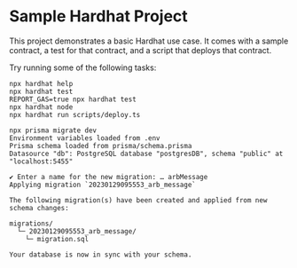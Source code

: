 # Sample Hardhat Project

This project demonstrates a basic Hardhat use case. It comes with a sample contract, a test for that contract, and a script that deploys that contract.

Try running some of the following tasks:

```shell
npx hardhat help
npx hardhat test
REPORT_GAS=true npx hardhat test
npx hardhat node
npx hardhat run scripts/deploy.ts
```

```
npx prisma migrate dev
Environment variables loaded from .env
Prisma schema loaded from prisma/schema.prisma
Datasource "db": PostgreSQL database "postgresDB", schema "public" at "localhost:5455"

✔ Enter a name for the new migration: … arbMessage
Applying migration `20230129095553_arb_message`

The following migration(s) have been created and applied from new schema changes:

migrations/
  └─ 20230129095553_arb_message/
    └─ migration.sql

Your database is now in sync with your schema.
```
